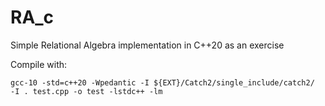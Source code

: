 # RA_c

Simple Relational Algebra implementation in C++20 as an exercise


Compile with:

    gcc-10 -std=c++20 -Wpedantic -I ${EXT}/Catch2/single_include/catch2/  -I . test.cpp -o test -lstdc++ -lm
